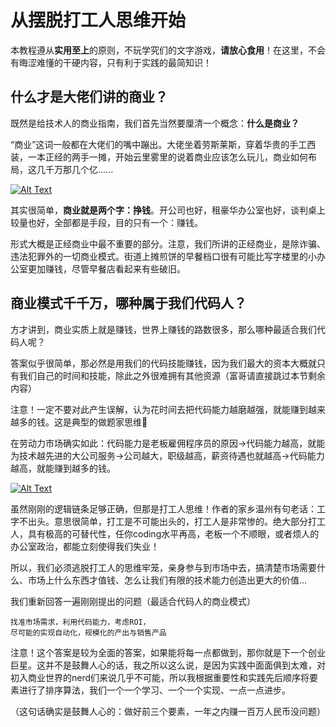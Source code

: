# 从摆脱打工人思维开始

本教程遵从**实用至上**的原则，不玩学究们的文字游戏，**请放心食用**！在这里，不会有晦涩难懂的干硬内容，只有利于实践的最简知识！

## 什么才是大佬们讲的商业？
既然是给技术人的商业指南，我们首先当然要厘清一个概念：**什么是商业？**

“商业”这词一般都在大佬们的嘴中蹦出。大佬坐着劳斯莱斯，穿着华贵的手工西装，一本正经的两手一摊，开始云里雾里的说着商业应该怎么玩儿，商业如何布局，这几千万那几个亿......

[![Alt Text](/assets/businessman.png)](https://example.com)

其实很简单，**商业就是两个字：挣钱**。开公司也好，租豪华办公室也好，谈判桌上较量也好，全部都是手段，目的只有一个：赚钱。

形式大概是正经商业中最不重要的部分。注意，我们所讲的正经商业，是除诈骗、违法犯罪外的一切商业模式。街道上摊煎饼的早餐档口很有可能比写字楼里的小办公室更加赚钱，尽管早餐店看起来有些破旧。

## 商业模式千千万，哪种属于我们代码人？

方才讲到，商业实质上就是赚钱，世界上赚钱的路数很多，那么哪种最适合我们代码人呢？

答案似乎很简单，那必然是用我们的代码技能赚钱，因为我们最大的资本大概就只有我们自己的时间和技能，除此之外很难拥有其他资源（富哥请直接跳过本节剩余内容）

注意！一定不要对此产生误解，认为花时间去把代码能力越磨越强，就能赚到越来越多的钱。这是典型的做题家思维🙅

在劳动力市场确实如此：代码能力是老板雇佣程序员的原因->代码能力越高，就能为技术越先进的大公司服务->公司越大，职级越高，薪资待遇也就越高->代码能力越高，就能赚到越多的钱。

[![Alt Text](/assets/factory.png)](https://example.com)

虽然刚刚的逻辑链条足够正确，但那是打工人思维！作者的家乡温州有句老话：工字不出头。意思很简单，打工是不可能出头的，打工人是非常惨的。绝大部分打工人，具有极高的可替代性，任你coding水平再高，老板一个不顺眼，或者烦人的办公室政治，都能立刻使得我们失业！

所以，我们必须逃脱打工人的思维牢笼，亲身参与到市场中去，搞清楚市场需要什么、市场上什么东西才值钱、怎么让我们有限的技术能力创造出更大的价值...

我们重新回答一遍刚刚提出的问题（最适合代码人的商业模式）
```
找准市场需求，利用代码能力，考虑ROI，
尽可能的实现自动化，规模化的产出与销售产品
```

注意！这个答案是较为全面的答案，如果能将每一点都做到，那你就是下一个创业巨星。这并不是鼓舞人心的话，我之所以这么说，是因为实践中面面俱到太难，对初入商业世界的nerd们来说几乎不可能，所以我根据重要性和实践先后顺序将要素进行了排序算法，我们一个一个学习、一个一个实现、一点一点进步。

（这句话确实是鼓舞人心的：做好前三个要素，一年之内赚一百万人民币没问题）